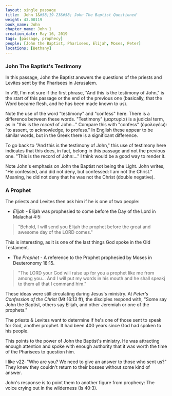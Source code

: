 ```yaml
---
layout: single_passage
title:  John 1&#58;19-23&#58; John The Baptist Questioned
weight: 43.00119
book_name: John
chapter_name: John 1
creation_date: May 16, 2019
tags: [passage, prophecy]
people: [John the Baptist, Pharisees, Elijah, Moses, Peter]
locations: [Bethany]
---
```


### John The Baptist's Testimony

In this passage, John the Baptist answers the questions of the priests and Levites sent by the Pharisees in Jerusalem.

In v19, I'm not sure if the first phrase, "And this is the testimony of John," is the start of this passage or the end of the previous one (basically, that the Word became flesh, and he has been made known to us).

Note the use of the word "testimony" and "confess" here.  There is a difference between these words.  "Testimony" (μαρτυρία) is a judicial term, as in "this is the _record_ of John..."  Compare this with "confess" (ὁμολογέω): "to assent, to acknowledge, to profess."  In English these appear to be similar words, but in the Greek there is a significant difference.

To go back to "And this is the testimony of John," this use of testimony here indicates that this does, in fact, belong in this passage and not the previous one.  "This is the record of John:..." I think would be a good way to render it.

Note John's emphasis on John the Baptist not being the Light.  John writes, "He confessed, and did not deny, but confessed: I am not the Christ."  Meaning, he did not deny that he was not the Christ (double negative).

### A Prophet

The priests and Levites then ask him if he is one of two people:

* *Elijah* - Elijah was prophesied to come before the Day of the Lord in Malachai 4:5:

<blockquote>"Behold, I will send you Elijah the prophet before the great and awesome day of the LORD comes."</blockquote>

This is interesting, as it is one of the last things God spoke in the Old Testament.

* *The Prophet* - A reference to the Prophet prophesied by Moses in Deuteronomy 18:15.

<blockquote>"The LORD your God will raise up for you a prophet like me from among you... And I will put my words in his mouth and he shall speakj to them all that I command him."</blockquote>

These ideas were still circulating during Jesus's ministry.  At _Peter's Confession of the Christ_ (Mt 16:13 ff), the disciples respond with, "Some say John the Baptist, others say Elijah, and other Jeremiah or one of the prophets."

The priests & Levites want to determine if he's one of those sent to speak for God, another prophet.  It had been 400 years since God had spoken to his people.

This points to the power of John the Baptist's ministry.  He was attracting enough attention and spoke with enough authority that it was worth the time of the Pharisees to question him.

I like v22: "Who are you? We need to give an answer to those who sent us?" They knew they couldn't return to their bosses without some kind of answer.

John's response is to point them to another figure from prophecy: The voice crying out in the wilderness (Is 40:3).